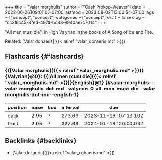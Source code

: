 +++
title = "Valar morghulis"
author = ["Cash Prokop-Weaver"]
date = 2022-06-26T09:01:00-07:00
lastmod = 2023-08-02T13:00:54-07:00
tags = ["concept", "concept"]
categories = ["concept"]
draft = false
slug = "cc3f6c45-87ed-4979-bc83-9940ae5c7014"
+++

"All men must die", in High Valyrian in the books of A Song of Ice and Fire.

Related: [Valar dohaeris]({{< relref "valar_dohaeris.md" >}})


## Flashcards {#flashcards}


### {{[Valar morghulis]({{< relref "valar_morghulis.md" >}})}{Valyrian}@0}: {{[All men must die]({{< relref "valar_morghulis.md" >}})}{English}@1} {#valar-morghulis--valar-morghulis-dot-md--valyrian-0-all-men-must-die--valar-morghulis-dot-md--english-1}

| position | ease | box | interval | due                  |
|----------|------|-----|----------|----------------------|
| back     | 2.95 | 7   | 273.63   | 2023-11-16T07:13:10Z |
| front    | 2.95 | 7   | 327.68   | 2024-01-18T20:00:04Z |


## Backlinks {#backlinks}

-   [Valar dohaeris]({{< relref "valar_dohaeris.md" >}})
